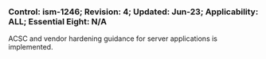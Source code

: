 ### Control: ism-1246; Revision: 4; Updated: Jun-23; Applicability: ALL; Essential Eight: N/A
<p>ACSC and vendor hardening guidance for server applications is implemented.</p>